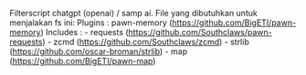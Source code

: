 Filterscript chatgpt (openai) / samp ai.
File yang dibutuhkan untuk menjalakan fs ini:
    Plugins : pawn-memory (https://github.com/BigETI/pawn-memory)
    Includes : 
        - requests (https://github.com/Southclaws/pawn-requests)
        - zcmd (https://github.com/Southclaws/zcmd)
        - strlib (https://github.com/oscar-broman/strlib)
        - map (https://github.com/BigETI/pawn-map)
